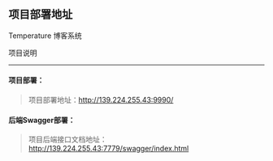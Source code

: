 ## 项目部署地址

Temperature 博客系统

项目说明

***



#### 项目部署：

> 项目部署地址：http://139.224.255.43:9990/

#### 后端Swagger部署：

> 项目后端接口文档地址：http://139.224.255.43:7779/swagger/index.html